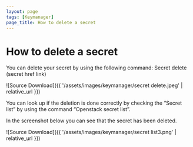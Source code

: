 ```yaml
---
layout: page
tags: [Keymanager]
page_title: How to delete a secret
---
```


# How to delete a secret

You can delete your secret by using the following command:
Secret delete (secret href link)

![Source Download]({{ '/assets/images/keymanager/secret delete.jpeg' | relative_url }})


You can look up if the deletion is done correctly by checking the “Secret list” by using the command “Openstack secret list”.

In the screenshot below you can see that the secret has been deleted.


![Source Download]({{ '/assets/images/keymanager/secret list3.png' | relative_url }})

